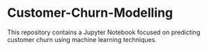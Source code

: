 # Customer-Churn-Modelling
This repository contains a Jupyter Notebook focused on predicting customer churn using machine learning techniques.
